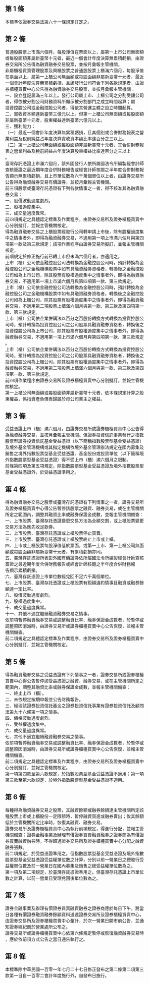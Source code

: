 第 1 條
-------
本標準依證券交易法第六十一條規定訂定之。

第 2 條
-------
普通股股票上市滿六個月，每股淨值在票面以上，屬第一上市公司無面額  
或每股面額非屬新臺幣十元者，最近一個會計年度決算無累積虧損，由證  
券交易所公告得為融資融券交易股票，並按月彙報主管機關。  
非屬櫃檯買賣管理股票及興櫃股票之普通股股票上櫃滿六個月，每股淨值  
在票面以上，屬第一上櫃公司無面額或每股面額非屬新臺幣十元者，最近  
一個會計年度決算無累積虧損，且該發行公司符合下列各款規定者，由證  
券櫃檯買賣中心公告得為融資融券交易股票，並按月彙報主管機關：  
一、設立登記屆滿三年以上。發行公司屬上市、上櫃公司之分割受讓公司  
    者，得依被分割公司財務資料所顯示被分割部門之成立時間起算；屬  
    投資控股公司或金融控股公司者，得依其營運主體之設立時間起算。  
二、實收資本額達新臺幣三億元以上。但第一上櫃公司無面額或每股面額  
    非屬新臺幣十元者，股東權益達新臺幣六億元以上。  
三、獲利能力：  
（一）最近一個會計年度決算無累積虧損，且其個別或合併財務報表之營  
      業利益及稅前純益占年度決算實收資本額比率達百分之三以上。  
（二）第一上櫃公司無面額或每股面額非屬新臺幣十元者，其合併財務報  
      表之營業利益及稅前純益占年度決算股東權益比率達百分之三以上  
      。  
臺灣存託憑證上市滿六個月，該外國發行人依所屬國法令所編製經會計師  
查核簽證之最近期年度合併財務報告或經會計師核閱之半年度合併財務報  
告顯示無累積虧損，且上市單位數為六千萬個單位以上者，由證券交易所  
公告得為融資融券交易有價證券，並按月彙報主管機關。  
前三項股票或臺灣存託憑證有下列各款情事之一者，得不核准其為融資融  
券交易：  
一、股價波動過度劇烈。  
二、股權過度集中。  
三、成交量過度異常。  
前四項規定之具體認定標準及作業程序，由證券交易所及證券櫃檯買賣中  
心分別擬訂，並報主管機關核定。  
得為融資融券交易之上櫃股票經發行公司轉申請上市後，除有股權過度集  
中之情事者外，即得為融資融券交易，不適用第一項上市滿六個月與第四  
項第一款及第三款規定；該項作業程序由證券交易所擬訂，並報主管機關  
核定。  
前項規定於修正施行前已轉上市但未滿六個月者，亦適用之。  
上市（櫃）公司依金融控股公司法轉換為金融控股公司時，預計轉換為金  
融控股公司之金融機構股票中如有具融資融券資格者，轉換後之金融控股  
公司如為上市公司，除其股票有股權過度集中之情事者外，即得為融資融  
券交易，不適用第一項上市滿六個月與第四項第一款、第三款規定。  
上市（櫃）公司依金融控股公司法轉換為金融控股公司時，預計轉換為金  
融控股公司之金融機構股票中如有具融資融券資格者，轉換後之金融控股  
公司如為上櫃公司，除其股票有股權過度集中之情事者外，即得為融資融  
券交易，不適用第二項股票上櫃滿六個月與第一款、第三款及第四項第一  
款、第三款規定。  
上市（櫃）公司依企業併購法以百分之百股份轉換方式轉換為投資控股公  
司時，預計轉換為投資控股公司之公司股票具融資融券資格者，轉換後之  
投資控股公司為上市公司，除其股票有股權過度集中之情事者外，即得為  
融資融券交易，不適用第一項上市滿六個月與第四項第一款、第三款規定  
。  
上市（櫃）公司依企業併購法以百分之百股份轉換方式轉換為投資控股公  
司時，預計轉換為投資控股公司之公司股票具融資融券資格者，轉換後之  
投資控股公司為上櫃公司，除其股票有股權過度集中之情事者外，即得為  
融資融券交易，不適用第二項股票上櫃滿六個月與第一款、第三款及第四  
項第一款、第三款規定。  
前四項作業程序由證券交易所及證券櫃檯買賣中心分別擬訂，並報主管機  
關核定。  
第一上櫃公司無面額或每股面額非屬新臺幣十元者，依本條規定計算之股  
東權益，係指資產負債表歸屬於母公司業主之權益。

第 3 條
-------
受益憑證上市（櫃）滿六個月，由證券交易所或證券櫃檯買賣中心公告得  
為融資融券交易，並按月彙報主管機關。但證券投資信託事業發行之指數  
股票型證券投資信託基金受益憑證（以下簡稱指數股票型基金受益憑證）  
及境外基金管理機構或其指定機構依境外基金管理辦法規定在國內募集及  
銷售之境外指數股票型基金受益憑證、基金股份或投資單位（以下簡稱境  
外指數股票型基金受益憑證）得不受上市（櫃）滿六個月之限制。  
前條第四項及第五項規定，除指數股票型基金受益憑證及境外指數股票型  
基金受益憑證外，於受益憑證準用之。

第 4 條
-------
得為融資融券交易之股票或臺灣存託憑證有下列情事之一者，證券交易所  
及證券櫃檯買賣中心得公告暫停該股票之融資、融券交易，或在主管機關  
所定之範圍內，調整其融資比率或融券保證金成數，並報主管機關備查：  
一、上市股票、臺灣存託憑證變更交易方法為全額交割，或上櫃股票變更  
    交易方法為應先收足款券。  
二、上市股票、臺灣存託憑證或上櫃股票停止買賣。  
三、上市股票、臺灣存託憑證或上櫃股票終止上市或上櫃。  
四、上市或上櫃股票每股淨值低於票面，或第一上市、第一上櫃公司無面  
    額或每股面額非屬新臺幣十元者，有累積虧損亦同。  
五、臺灣存託憑證所表彰外國有價證券依所屬國法令所編製經會計師查核  
    簽證之最近期年度合併財務報告或經會計師核閱之半年度合併財務報  
    告顯示累積虧損。  
六、臺灣存託憑證上市單位數經兌回不足六千萬個單位。  
七、上市股票、臺灣存託憑證或上櫃股票有鉅額違約情事且融資或融券餘  
    額達一定比率。  
八、股價波動過度劇烈。  
九、股權過度集中。  
十、成交量過度異常。  
十一、其他不適宜繼續融資融券交易之情事。  
依前項暫停融資融券交易或調整融資比率、融券保證金成數者，於暫停或  
調整原因消滅時，由證券交易所或證券櫃檯買賣中心公告恢復，並報主管  
機關備查。  
前二項規定之具體認定標準及作業程序，由證券交易所及證券櫃檯買賣中  
心分別擬訂，並報主管機關核定。

第 5 條
-------
得為融資融券交易之受益憑證有下列情事之一者，證券交易所或證券櫃檯  
買賣中心得公告暫停該受益憑證之融資、融券交易，或在主管機關所定之  
範圍內，調整其融資比率或融券保證金成數，並報主管機關備查：  
一、終止上市（櫃）。  
二、未依規定按期申報並公告財務報告。  
三、經理該證券投資信託基金之證券投資信託事業有證券投資信託及顧問  
    法第九十六條第一項之情事。  
四、價格波動過度劇烈。  
五、受益權過度集中。  
六、成交量過度異常。  
七、其他不適宜繼續融資融券交易之情事。  
依前項暫停融資融券交易或調整融資比率、融券保證金成數者，於暫停或  
調整原因消滅時，由證券交易所或證券櫃檯買賣中心公告恢復，並報主管  
機關備查。  
前二項規定之具體認定標準及作業程序，由證券交易所及證券櫃檯買賣中  
心分別擬訂，並報主管機關核定。  
第一項第四款至第六款規定，於指數股票型基金受益憑證不適用；第一項  
第三款至第六款規定，於境外指數股票型基金受益憑證不適用。

第 6 條
-------
每種得為融資融券交易之股票，其融資餘額或融券餘額達主管機關所定該  
種股票上市或上櫃股份一定限額時，暫停融資買進或融券賣出；俟其餘額  
低於主管機關所定比率時，恢復其融資、融券交易。  
證券交易所及證券櫃檯買賣中心為執行前項規定，得進行分配，並報主管  
機關備查；證券金融事業及辦理有價證券買賣融資融券之證券商為有價證  
券買賣融資融券時，不得超過證券交易所及證券櫃檯買賣中心分配之融資  
融券張數。  
前二項規定，於受益憑證準用之。但指數股票型基金受益憑證及境外指數  
股票型基金受益憑證受益權單位數之計算，分別以前一營業日之總發行受  
益權單位數及前一營業日在國內募集及銷售之總受益權單位數為之。  
第一項及第二項規定，於臺灣存託憑證準用之。但臺灣存託憑證上市單位  
數之計算，以前一營業日受理兌回後單位數為之。

第 7 條
-------
證券金融事業及辦理有價證券買賣融資融券之證券商應於每日下午，將當  
日各種有價證券融資融券餘額資料送達證券交易所及證券櫃檯買賣中心，  
由證券交易所及證券櫃檯買賣中心彙計，於次一營業日開市前公告，並通  
知證券經紀商於營業處所公布之。  
證券交易所或證券櫃檯買賣中心依第六條規定暫停或恢復融資融券交易時  
，應於依前項方式公告之當日通告執行之。

第 8 條
-------
本標準除中華民國一百零一年七月二十七日修正發布之第二條第二項第三  
款第一目自一百零二會計年度施行外，自發布日施行。

